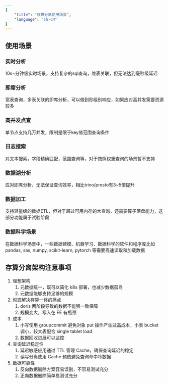 ```yaml
---
{
    "title": "存算分离使用场景",
    "language": "zh-CN"
}
---
```


<!--
Licensed to the Apache Software Foundation (ASF) under one
or more contributor license agreements.  See the NOTICE file
distributed with this work for additional information
regarding copyright ownership.  The ASF licenses this file
to you under the Apache License, Version 2.0 (the
"License"); you may not use this file except in compliance
with the License.  You may obtain a copy of the License at

  http://www.apache.org/licenses/LICENSE-2.0

Unless required by applicable law or agreed to in writing,
software distributed under the License is distributed on an
"AS IS" BASIS, WITHOUT WARRANTIES OR CONDITIONS OF ANY
KIND, either express or implied.  See the License for the
specific language governing permissions and limitations
under the License.
-->



## 使用场景

### 实时分析

10s~分钟级实时场景，支持复杂的sql查询，维表关联，但无法达到毫秒级延迟

### 即席分析

宽表查询，多表关联的即席分析，可以做到秒级别响应，如果应对高并发需要资源较多

### 高并发点查

单节点支持几万并发，限制是限于key值范围查询条件

### 日志搜索

对文本搜索，字段精确匹配，范围查询等，对于按照权重查询的场景暂不支持

### 数据湖分析

应对即席分析，无法保证查询效率，相比trino/presto有3~5倍提升

### 数据加工

支持轻量级的数据ETL，但对于超过可用内存的大查询，还需要算子落盘能力，这部分功能属于试验阶段

### 数据科学场景

在数据科学场景中，一些数据建模、机器学习、数据科学的软件和程序库比如 pandas, sas, numpy, scikit-learn, pytorch 等需要高速读取和加载数据

## 存算分离架构注意事项

1. 理想架构
	1. 元数据统一，既可以简化 k8s 部署，也减少数据孤岛
	2. 元数据能够支持足够的规模
2. 彻底解决存算一体的痛点
	1. doris 两阶段导致的数据不能强一致保障
	2. 规模变大，写入在 FE 有瓶颈
3. 成本
	1. 小写使用 groupcommit 避免对象 put 操作产生过高成本，小表 bucket 调小，较大表配合 single tablet load
	2. 数据回收进展可以监控
4. 查询延迟稳定性
	1. 延迟敏感应用通过 TTL 管理 Cache，确保查询延迟的稳定
	2. 读写分离使用 Cache 预热避免查询命中冷数据
5. 数据可靠性
	1. 反向数据删除方案容易误删，不容易测试充分
	2. 正向数据删除简单易测试充分

